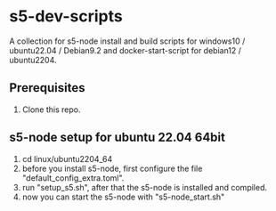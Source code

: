 # s5-dev-scripts
A collection for s5-node install and build scripts for windows10 / ubuntu22.04 / Debian9.2 and docker-start-script for debian12 / ubuntu2204.

## Prerequisites

1. Clone this repo.

## s5-node setup for ubuntu 22.04 64bit

1. cd linux/ubuntu2204_64
2. before you install s5-node, first configure the file "default_config_extra.toml".
3. run "setup_s5.sh", after that the s5-node is installed and compiled.
4. now you can start the s5-node with "s5-node_start.sh"


